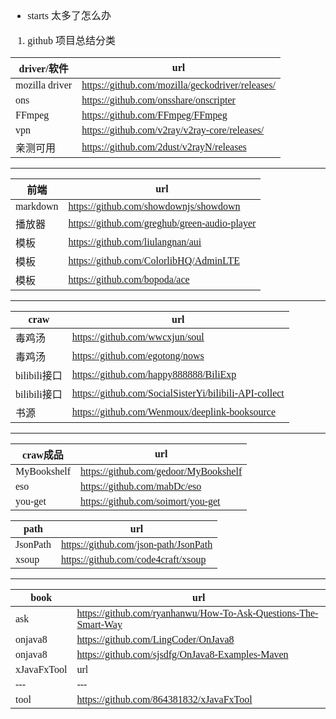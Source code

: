 <font face="SimSun" size=3>

- starts 太多了怎么办

1. github 项目总结分类


driver/软件 | url
---|---
mozilla driver | https://github.com/mozilla/geckodriver/releases/
ons | https://github.com/onsshare/onscripter
FFmpeg | https://github.com/FFmpeg/FFmpeg
vpn | https://github.com/v2ray/v2ray-core/releases/
亲测可用 | https://github.com/2dust/v2rayN/releases

---

前端 | url
---|---
markdown | https://github.com/showdownjs/showdown
播放器 | https://github.com/greghub/green-audio-player
模板 | https://github.com/liulangnan/aui
模板 | https://github.com/ColorlibHQ/AdminLTE
模板 | https://github.com/bopoda/ace



---

craw | url
---|---
毒鸡汤 | https://github.com/wwcxjun/soul
毒鸡汤 | https://github.com/egotong/nows
bilibili接口 | https://github.com/happy888888/BiliExp
bilibili接口 | https://github.com/SocialSisterYi/bilibili-API-collect
书源 | https://github.com/Wenmoux/deeplink-booksource

---

craw成品 | url
---|---
MyBookshelf | https://github.com/gedoor/MyBookshelf
eso | https://github.com/mabDc/eso
you-get | https://github.com/soimort/you-get


path | url
---|---
JsonPath | https://github.com/json-path/JsonPath
xsoup | https://github.com/code4craft/xsoup

---

book | url
---|---
ask | https://github.com/ryanhanwu/How-To-Ask-Questions-The-Smart-Way
onjava8 | https://github.com/LingCoder/OnJava8
onjava8 | https://github.com/sjsdfg/OnJava8-Examples-Maven
xJavaFxTool | url
---|---
tool | https://github.com/864381832/xJavaFxTool

</font>